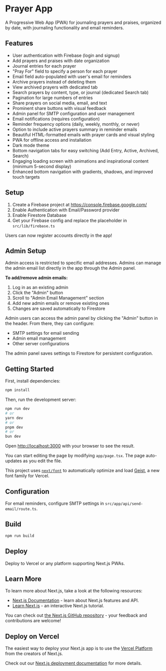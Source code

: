 # Prayer App

A Progressive Web App (PWA) for journaling prayers and praises, organized by date, with journaling functionality and email reminders.

## Features

- User authentication with Firebase (login and signup)
- Add prayers and praises with date organization
- Journal entries for each prayer
- "Pray For" field to specify a person for each prayer
- Email field auto-populated with user's email for reminders
- Archive prayers instead of deleting them
- View archived prayers with dedicated tab
- Search prayers by content, type, or journal (dedicated Search tab)
- Pagination for large numbers of entries
- Share prayers on social media, email, and text
- Prominent share buttons with visual feedback
- Admin panel for SMTP configuration and user management
- Email notifications (requires configuration)
- Reminder frequency options (daily, weekly, monthly, or never)
- Option to include active prayers summary in reminder emails
- Beautiful HTML-formatted emails with prayer cards and visual styling
- PWA for offline access and installation
- Dark mode theme
- Bottom navigation tabs for easy switching (Add Entry, Active, Archived, Search)
- Engaging loading screen with animations and inspirational content (minimum 5-second display)
- Enhanced bottom navigation with gradients, shadows, and improved touch targets

## Setup

1. Create a Firebase project at https://console.firebase.google.com/
2. Enable Authentication with Email/Password provider
3. Enable Firestore Database
4. Get your Firebase config and replace the placeholder in `src/lib/firebase.ts`

Users can now register accounts directly in the app!

## Admin Setup

Admin access is restricted to specific email addresses. Admins can manage the admin email list directly in the app through the Admin panel.

**To add/remove admin emails:**
1. Log in as an existing admin
2. Click the "Admin" button
3. Scroll to "Admin Email Management" section
4. Add new admin emails or remove existing ones
5. Changes are saved automatically to Firestore

Admin users can access the admin panel by clicking the "Admin" button in the header. From there, they can configure:

- SMTP settings for email sending
- Admin email management
- Other server configurations

The admin panel saves settings to Firestore for persistent configuration.

## Getting Started

First, install dependencies:

```bash
npm install
```

Then, run the development server:

```bash
npm run dev
# or
yarn dev
# or
pnpm dev
# or
bun dev
```

Open [http://localhost:3000](http://localhost:3000) with your browser to see the result.

You can start editing the page by modifying `app/page.tsx`. The page auto-updates as you edit the file.

This project uses [`next/font`](https://nextjs.org/docs/app/building-your-application/optimizing/fonts) to automatically optimize and load [Geist](https://vercel.com/font), a new font family for Vercel.

## Configuration

For email reminders, configure SMTP settings in `src/app/api/send-email/route.ts`.

## Build

```bash
npm run build
```

## Deploy

Deploy to Vercel or any platform supporting Next.js PWAs.

## Learn More

To learn more about Next.js, take a look at the following resources:

- [Next.js Documentation](https://nextjs.org/docs) - learn about Next.js features and API.
- [Learn Next.js](https://nextjs.org/learn) - an interactive Next.js tutorial.

You can check out [the Next.js GitHub repository](https://github.com/vercel/next.js) - your feedback and contributions are welcome!

## Deploy on Vercel

The easiest way to deploy your Next.js app is to use the [Vercel Platform](https://vercel.com/new?utm_medium=default-template&filter=next.js&utm_source=create-next-app&utm_campaign=create-next-app-readme) from the creators of Next.js.

Check out our [Next.js deployment documentation](https://nextjs.org/docs/app/building-your-application/deploying) for more details.
